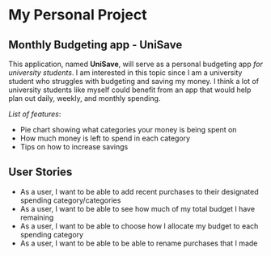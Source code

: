 # My Personal Project

## Monthly Budgeting app - UniSave

This application, named **UniSave**, will serve as a personal budgeting app *for 
university students*. I am interested in this topic since I am 
a university student who struggles with budgeting and saving 
my money. I think a lot of university students like myself 
could benefit from an app that would help plan out daily, 
weekly, and monthly spending. 

*List of features*:
- Pie chart showing what categories your money is being spent on
- How much money is left to spend in each category
- Tips on how to increase savings 

## User Stories 

- As a user, I want to be able to add recent purchases to their designated spending category/categories
- As a user, I want to be able to see how much of my total budget I have remaining 
- As a user, I want to be able to choose how I allocate my budget to each spending category
- As a user, I want to be able to be able to rename purchases that I made 

